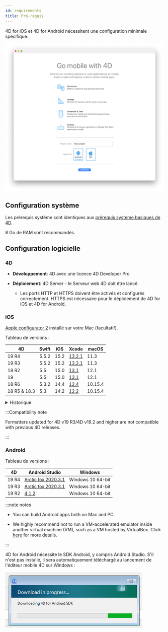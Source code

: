 ```yaml
---
id: requirements
title: Pré-requis
---
```


4D for iOS et 4D for Android nécessitent une configuration minimale spécifique.

![Welcome page](img/welcome-page.png)


## Configuration système

Les prérequis système sont identiques aux [prérequis système basiques de 4D](https://us.4d.com/product-download/Feature-Release).

8 Go de RAM sont recommandés.


## Configuration logicielle

### 4D

- **Développement**: 4D avec une licence 4D Developer Pro

- **Déploiement**: 4D Server - le Serveur web 4D doit être lancé.
    - Les ports HTTP et HTTPS doivent être activés et configurés correctement. HTTPS est nécessaire pour le déploiement de 4D for iOS et 4D for Android.


### iOS

[Apple configurator 2](https://itunes.apple.com/us/app/apple-configurator-2/id1037126344) installé sur votre Mac (facultatif).

Tableau de versions :

| 4D           | Swift | iOS  | Xcode                                                                                                           | macOS   |
| ------------ | ----- | ---- | --------------------------------------------------------------------------------------------------------------- | ------- |
| 19 R4        | 5.5.2 | 15.2 | [13.2.1](https://developer.apple.com/services-account/download?path=/Developer_Tools/Xcode_13/Xcode_13.2.1.xip) | 11.3    |
| 19 R3        | 5.5.2 | 15.2 | [13.2.1](https://developer.apple.com/services-account/download?path=/Developer_Tools/Xcode_13/Xcode_13.2.1.xip) | 11.3    |
| 19 R2        | 5.5   | 15.0 | [13.1](https://developer.apple.com/services-account/download?path=/Developer_Tools/Xcode_13/Xcode_13.1.xip)     | 12.1    |
| 19           | 5.5   | 15.0 | [13.1](https://developer.apple.com/services-account/download?path=/Developer_Tools/Xcode_13/Xcode_13.1.xip)     | 12.1    |
| 18 R6        | 5.3.2 | 14.4 | [12.4](https://developer.apple.com/services-account/download?path=/Developer_Tools/Xcode_12.4/Xcode_12.4.xip)   | 10.15.4 |
| 18 R5 & 18.3 | 5.3   | 14.2 | [12.2](https://developer.apple.com/services-account/download?path=/Developer_Tools/Xcode_12.2/Xcode_12.2.xip)   | 10.15.4 |

<details><summary>Historique</summary>

| 4D    | Swift | iOS  | Xcode  | macOS   |
| ----- | ----- | ---- | ------ | ------- |
| 18 R4 | 5.3   | 14.0 | 12.0   | 10.15.4 |
| 18 R3 | 5.2.4 | 13.5 | 11.5   | 10.15.2 |
| 18.2  | 5.2   | 13.4 | 11.4   | 10.15.2 |
| 18.1  | 5.1.3 | 13.3 | 11.3.1 | 10.14.4 |
| 18 R2 | 5.1.3 | 13.3 | 11.3.1 | 10.14.4 |
| 18    | 5.1   | 13.2 | 11.2   | 10.14.4 |
| 17 R6 | 5.0   | 12.2 | 10.2.1 | 10.14.4 |
| 17 R5 | 4.2.1 | 12.2 | 10.2   | 10.14.3 |
| 17 R4 | 4.2.1 | 12   | 10.1   | 10.13.6 |
| 17 R3 | 4.2   | 12   | 10.0   | 10.13.6 |
| 17 R2 | 4.1.2 | 11.4 | 9.4    | 10.13.2 |
| 17 R2 | 4.1   | 11.3 | 9.3.1  | 10.13.2 |
</details>

:::Compatibility note

Formatters updated for 4D v19 R3/4D v19.2 and higher are not compatible with previous 4D releases.

:::

### Android

Tableau de versions :

| 4D    | Android Studio                                                      | Windows           |
| ----- | ------------------------------------------------------------------- | ----------------- |
| 19 R4 | [Arctic fox 2020.3.1](https://developer.android.com/studio/archive) | Windows 10 64-bit |
| 19 R3 | [Arctic fox 2020.3.1](https://developer.android.com/studio/archive) | Windows 10 64-bit |
| 19 R2 | [4.1.2](https://developer.android.com/studio/archive)               | Windows 10 64-bit |

:::note notes

- You can build Android apps both on Mac and PC.

- We highly recommend not to run a VM-accelerated emulator inside another virtual machine (VM), such as a VM hosted by VirtualBox. Click [here](https://developer.android.com/studio/run/emulator-acceleration) for more details.

:::

4D for Android nécessite le SDK Android, y compris Android Studio. S'il n'est pas installé, il sera automatiquement téléchargé au lancement de l'éditeur mobile 4D sur Windows :

![sdk](img/install-android.png)








